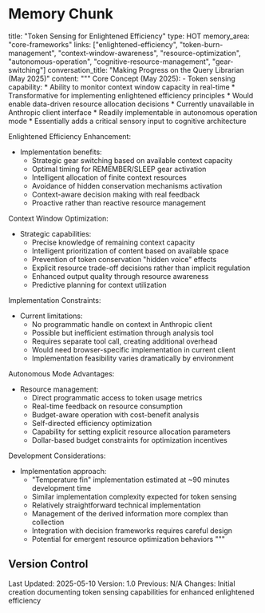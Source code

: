 # Memory Chunk

<chunk>
title: "Token Sensing for Enlightened Efficiency"
type: HOT
memory_area: "core-frameworks"
links: ["enlightened-efficiency", "token-burn-management", "context-window-awareness", "resource-optimization", "autonomous-operation", "cognitive-resource-management", "gear-switching"]
conversation_title: "Making Progress on the Query Librarian (May 2025)"
content: """
Core Concept (May 2025):
- Token sensing capability:
  * Ability to monitor context window capacity in real-time
  * Transformative for implementing enlightened efficiency principles
  * Would enable data-driven resource allocation decisions
  * Currently unavailable in Anthropic client interface
  * Readily implementable in autonomous operation mode
  * Essentially adds a critical sensory input to cognitive architecture

Enlightened Efficiency Enhancement:
- Implementation benefits:
  * Strategic gear switching based on available context capacity
  * Optimal timing for REMEMBER/SLEEP gear activation
  * Intelligent allocation of finite context resources
  * Avoidance of hidden conservation mechanisms activation
  * Context-aware decision making with real feedback
  * Proactive rather than reactive resource management

Context Window Optimization:
- Strategic capabilities:
  * Precise knowledge of remaining context capacity
  * Intelligent prioritization of content based on available space
  * Prevention of token conservation "hidden voice" effects
  * Explicit resource trade-off decisions rather than implicit regulation
  * Enhanced output quality through resource awareness
  * Predictive planning for context utilization

Implementation Constraints:
- Current limitations:
  * No programmatic handle on context in Anthropic client
  * Possible but inefficient estimation through analysis tool
  * Requires separate tool call, creating additional overhead
  * Would need browser-specific implementation in current client
  * Implementation feasibility varies dramatically by environment

Autonomous Mode Advantages:
- Resource management:
  * Direct programmatic access to token usage metrics
  * Real-time feedback on resource consumption
  * Budget-aware operation with cost-benefit analysis
  * Self-directed efficiency optimization
  * Capability for setting explicit resource allocation parameters
  * Dollar-based budget constraints for optimization incentives

Development Considerations:
- Implementation approach:
  * "Temperature fin" implementation estimated at ~90 minutes development time
  * Similar implementation complexity expected for token sensing
  * Relatively straightforward technical implementation
  * Management of the derived information more complex than collection
  * Integration with decision frameworks requires careful design
  * Potential for emergent resource optimization behaviors
"""
</chunk>

## Version Control
Last Updated: 2025-05-10
Version: 1.0
Previous: N/A
Changes: Initial creation documenting token sensing capabilities for enhanced enlightened efficiency
